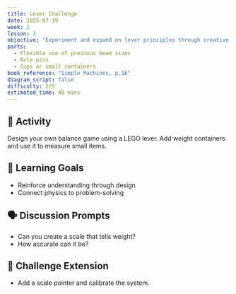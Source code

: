 ```yaml
---
title: Lever Challenge
date: 2025-07-19
week: 1
lesson: 3
objective: "Experiment and expand on lever principles through creative building."
parts:
  - Flexible use of previous beam sizes
  - Axle pins
  - Cups or small containers
book_reference: "Simple Machines, p.16"
diagram_script: false
difficulty: 2/5
estimated_time: 40 mins
---
```


## 🧱 Activity

Design your own balance game using a LEGO lever. Add weight containers and use it to measure small items.

## 🎯 Learning Goals
- Reinforce understanding through design
- Connect physics to problem-solving

## 🗣️ Discussion Prompts
- Can you create a scale that tells weight?
- How accurate can it be?

## 🧪 Challenge Extension
- Add a scale pointer and calibrate the system.
